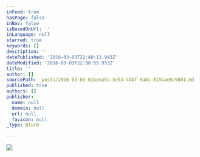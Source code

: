 ```yaml
---
inFeed: true
hasPage: false
inNav: false
isBasedOnUrl: ''
inLanguage: null
starred: true
keywords: []
description: ''
datePublished: '2016-03-03T22:40:11.943Z'
dateModified: '2016-03-03T22:38:55.953Z'
title: ''
author: []
sourcePath: _posts/2016-03-03-01beea5c-5e53-4dbf-8a8c-815bae0c9801.md
published: true
authors: []
publisher:
  name: null
  domain: null
  url: null
  favicon: null
_type: Blurb

---
```

![](https://s3-us-west-2.amazonaws.com/the-grid-img/p/6d12de78b687269ade0db3a8d63c76f6e0780b40.jpg)